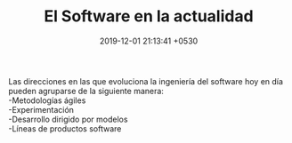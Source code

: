 ﻿---
layout: post
title:  "El Software en la actualidad"
date:   2019-12-01 21:13:41 +0530
categories: Clases IntroduccionAlSoftware
---

<p>Las direcciones en las que evoluciona la ingeniería del software hoy en día pueden agruparse de la siguiente manera:<br>
-Metodologías ágiles<br>
-Experimentación<br>
-Desarrollo dirigido por modelos<br>
-Líneas de productos software</p>
